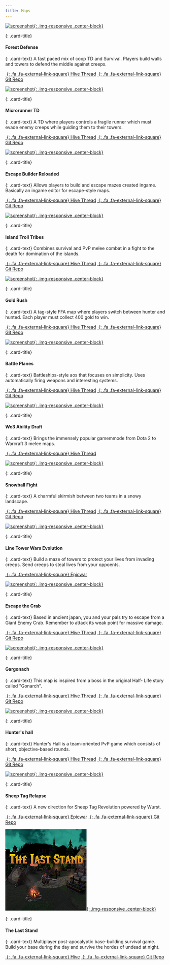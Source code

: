 ```yaml
---
title: Maps
---
```


<!-- Start Row -->
<div class="row">

<div class="col-sm-6 col-xs-12">
<div class="card" markdown="1">

[![screenshot](/assets/images/showcase/fdefpreview.png){: .img-responsive .center-block}](https://www.hiveworkshop.com/threads/forest-defense-0-18w.300554/)

<div class="card-block" markdown="1">

{: .card-title}

#### Forest Defense

{: .card-text}
A fast paced mix of coop TD and Survival. Players build walls and towers to defend the middle against creeps.

[_&nbsp;_{: .fa .fa-external-link-square} Hive Thread](https://www.hiveworkshop.com/threads/forest-defense-0-18w.300554/) [_&nbsp;_{: .fa .fa-external-link-square} Git Repo](https://github.com/Frotty/ForestDef)

</div>

</div>
</div>
<div class="col-sm-6 col-xs-12">
<div class="card" markdown="1">

[![screenshot](/assets/images/showcase/microtdpreview.png){: .img-responsive .center-block}](https://www.hiveworkshop.com/threads/microrunnertd-1-0-2.286363/#resource-67601)

<div class="card-block" markdown="1">

{: .card-title}

#### Microrunner TD

{: .card-text}
A TD where players controls a fragile runner which must evade enemy creeps while guiding them to their towers.

[_&nbsp;_{: .fa .fa-external-link-square} Hive Thread](https://www.hiveworkshop.com/threads/microrunnertd-1-0-2.286363/#resource-67601) [_&nbsp;_{: .fa .fa-external-link-square} Git Repo](https://bitbucket.org/Cokemonkey11/microrunnertd/src)

</div>

</div>
</div>
<!-- End Card -->

</div>
<!-- End Row -->

<div class="row">
<!-- Begin Card -->
<div class="col-sm-6 col-xs-12">
<div class="card" markdown="1">

[![screenshot](/assets/images/showcase/ebrpreview.png){: .img-responsive .center-block}](https://www.hiveworkshop.com/threads/escape-builder-r-0-90s.184964/)

<div class="card-block" markdown="1">

{: .card-title}

#### Escape Builder Reloaded

{: .card-text}
Allows players to build and escape mazes created ingame. Basically an ingame editor for escape-style maps.

[_&nbsp;_{: .fa .fa-external-link-square} Hive Thread](https://www.hiveworkshop.com/threads/escape-builder-r-0-90s.184964/) [_&nbsp;_{: .fa .fa-external-link-square} Git Repo](https://github.com/Frotty/EBR)

</div>

</div>
<!-- End Card -->
</div>
<!-- Begin Card -->
<div class="col-sm-6 col-xs-12">
<div class="card" markdown="1">

[![screenshot](/assets/images/showcase/ittpreview.png){: .img-responsive .center-block}](https://www.hiveworkshop.com/threads/island-troll-tribes-v2-99f.297609/)

<div class="card-block" markdown="1">

{: .card-title}

#### Island Troll Tribes

{: .card-text}
Combines survival and PvP melee combat in a fight to the death for domination of the islands.

[_&nbsp;_{: .fa .fa-external-link-square} Hive Thread](https://www.hiveworkshop.com/threads/island-troll-tribes-v2-99f.297609/) [_&nbsp;_{: .fa .fa-external-link-square} Git Repo](https://github.com/island-troll-tribes/island-troll-tribes)

</div>

</div>
</div>
<!-- End Card -->
</div>
<!-- End Row -->

<div class="row">
<!-- Begin Card -->
<div class="col-sm-6 col-xs-12">
<div class="card" markdown="1">

[![screenshot](/assets/images/showcase/goldrushPreview.jpg){: .img-responsive .center-block}](https://www.hiveworkshop.com/threads/gold-rush-v1-1.269852/)

<div class="card-block" markdown="1">

{: .card-title}

#### Gold Rush

{: .card-text}
A tag-style FFA map where players switch between hunter and hunted. Each player must collect 400 gold to win.

[_&nbsp;_{: .fa .fa-external-link-square} Hive Thread](https://www.hiveworkshop.com/threads/gold-rush-v1-1.269852/) [_&nbsp;_{: .fa .fa-external-link-square} Git Repo](https://github.com/HannesHaglund/Gold-Rush)

</div>

</div>
<!-- End Card -->
</div>
<!-- Begin Card -->
<div class="col-sm-6 col-xs-12">
<div class="card" markdown="1">

[![screenshot](/assets/images/showcase/gorgepreview.png){: .img-responsive .center-block}](https://www.hiveworkshop.com/threads/battle-planes-0-14-5.292325/)

<div class="card-block" markdown="1">

{: .card-title}

#### Battle Planes

{: .card-text}
Battleships-style aos that focuses on simplicity. Uses automatically firing weapons and interesting systems.

[_&nbsp;_{: .fa .fa-external-link-square} Hive Thread](https://www.hiveworkshop.com/threads/battle-planes-0-14-5.292325/) [_&nbsp;_{: .fa .fa-external-link-square} Git Repo](https://bitbucket.org/Cokemonkey11/the-gorge/src)

</div>

</div>
<!-- End Card -->
</div>
<!-- End Card -->
</div>
<!-- End Row -->

<div class="row">

<!-- Begin Card -->
<div class="col-sm-6 col-xs-12">
<div class="card" markdown="1">

[![screenshot](/assets/images/showcase/draftpreview.png){: .img-responsive .center-block}](https://www.hiveworkshop.com/threads/warcraft-3-ability-draft.291422/)

<div class="card-block" markdown="1">

{: .card-title}

#### Wc3 Ability Draft

{: .card-text}
Brings the immensely popular gamemmode from Dota 2 to Warcraft 3 melee maps.

[_&nbsp;_{: .fa .fa-external-link-square} Hive Thread](https://www.hiveworkshop.com/threads/warcraft-3-ability-draft.291422/)

</div>

</div>
</div>
<!-- End Card -->

<!-- Begin Card -->
<div class="col-sm-6 col-xs-12">
<div class="card" markdown="1">

[![screenshot](/assets/images/showcase/snowballpreview.png){: .img-responsive .center-block}](https://www.hiveworkshop.com/threads/snowball-fight-1-33g.311681/)

<div class="card-block" markdown="1">

{: .card-title}

#### Snowball Fight

{: .card-text}
A charmful skirmish between two teams in a snowy landscape.

[_&nbsp;_{: .fa .fa-external-link-square} Hive Thread](https://www.hiveworkshop.com/threads/snowball-fight-1-33g.311681/) [_&nbsp;_{: .fa .fa-external-link-square} Git Repo](https://github.com/Frotty/Snowball-Fight)

</div>

</div>
<!-- End Card -->
</div>

</div>
<!-- End Row -->

<div class="row">

<!-- Begin Card -->
<div class="col-sm-6 col-xs-12">
<div class="card" markdown="1">

[![screenshot](/assets/images/showcase/ltwevopreview.jpg){: .img-responsive .center-block}](https://www.epicwar.com/maps/291953/)

<div class="card-block" markdown="1">

{: .card-title}

#### Line Tower Wars Evolution

{: .card-text}
Build a maze of towers to protect your lives from invading creeps. Send creeps to steal lives from your oppoents.

[_&nbsp;_{: .fa .fa-external-link-square} Epicwar](https://www.epicwar.com/maps/291953/)

</div>

</div>
</div>
<!-- End Card -->

<!-- Begin Card -->
<div class="col-sm-6 col-xs-12">
<div class="card" markdown="1">

[![screenshot](/assets/images/showcase/etcpreview.png){: .img-responsive .center-block}](https://www.hiveworkshop.com/threads/escape-the-crab-0-23a.316415/)

<div class="card-block" markdown="1">

{: .card-title}

#### Escape the Crab

{: .card-text}
Based in ancient japan, you and your pals try to escape from a Giant Enemy Crab. Remember to attack its weak point for massive damage.

[_&nbsp;_{: .fa .fa-external-link-square} Hive Thread](https://www.hiveworkshop.com/threads/escape-the-crab-0-23a.316415/) [_&nbsp;_{: .fa .fa-external-link-square} Git Repo](https://github.com/Frotty/EscapeTheCrab)

</div>

</div>
</div>
<!-- End Card -->

</div>
<!-- End Row -->

<div class="row">

<!-- Begin Card -->
<div class="col-sm-6 col-xs-12">
<div class="card" markdown="1">

[![screenshot](/assets/images/showcase/gargonachpreview.png){: .img-responsive .center-block}](https://www.hiveworkshop.com/threads/gargonach-0-1-0.216521/)

<div class="card-block" markdown="1">

{: .card-title}

#### Gargonach

{: .card-text}
This map is inspired from a boss in the original Half- Life story called "Gonarch".

[_&nbsp;_{: .fa .fa-external-link-square} Hive Thread](https://www.hiveworkshop.com/threads/gargonach-0-1-0.216521/)
[_&nbsp;_{: .fa .fa-external-link-square} Git Repo](https://bitbucket.org/Cokemonkey11/gargonach/)

</div>

</div>
</div>
<!-- End Card -->

<!-- Begin Card -->
<div class="col-sm-6 col-xs-12">
<div class="card" markdown="1">

[![screenshot](/assets/images/showcase/hunterpreview.png){: .img-responsive .center-block}](https://www.hiveworkshop.com/threads/hunters-hall-1-6-0.164630/)

<div class="card-block" markdown="1">

{: .card-title}

#### Hunter's hall

{: .card-text}
Hunter's Hall is a team-oriented PvP game which consists of short, objective-based rounds.

[_&nbsp;_{: .fa .fa-external-link-square} Hive Thread](https://www.hiveworkshop.com/threads/hunters-hall-1-6-0.164630/) [_&nbsp;_{: .fa .fa-external-link-square} Git Repo](https://bitbucket.org/Cokemonkey11/hunters-hall/)

</div>

</div>
</div>
<!-- End Card -->

</div>
<!-- End Row -->

<div class="row">

<!-- Begin Card -->
<div class="col-sm-6 col-xs-12">
<div class="card" markdown="1">

[![screenshot](/assets/images/showcase/sheeppreview.jpg){: .img-responsive .center-block}](https://www.epicwar.com/maps/287076/)

<div class="card-block" markdown="1">

{: .card-title}

#### Sheep Tag Relapse

{: .card-text}
A new direction for Sheep Tag Revolution powered by Wurst.

[_&nbsp;_{: .fa .fa-external-link-square} Epicwar](https://www.epicwar.com/maps/287076/)
[_&nbsp;_{: .fa .fa-external-link-square} Git Repo](https://github.com/W3Madhatters/Sheep-Tag-Relapse)

</div>

</div>
</div>
<!-- End Card -->

<!-- Begin Card -->
<div class="col-sm-6 col-xs-12">
<div class="card" markdown="1">

[![screenshot](/assets/images/showcase/lastStandPreview.jpg){: .img-responsive .center-block}](https://www.hiveworkshop.com/threads/the-last-stand-v0-4-0.330674/)

<div class="card-block" markdown="1">

{: .card-title}

#### The Last Stand

{: .card-text}
Multiplayer post-apocalyptic base-building survival game. Build your base during the day and survive the hordes of undead at night.

[_&nbsp;_{: .fa .fa-external-link-square} Hive](https://www.hiveworkshop.com/threads/the-last-stand-v0-4-0.330674/)
[_&nbsp;_{: .fa .fa-external-link-square} Git Repo](https://github.com/jlfarris91/TheLastStand)

</div>

</div>
</div>
<!-- End Card -->

</div>
<!-- End Row -->
